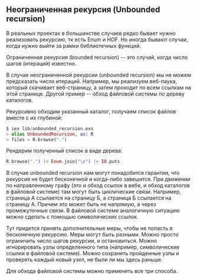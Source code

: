 ## Неограниченная рекурсия (Unbounded recursion)

В реальных проектах в большинстве случаев редко бывает нужно реализовать рекурсию, тк есть Enum и HOF. Но иногда бывают случаи, когда нужно выйти за рамки библиотечных функций.

Ограниченная рекурсия (bounded recursion) -- это случай, когда число шагов (итераций) известно.

В случае неограниченной рекурсии (unbounded recursion) мы не можем предсказать число итераций. Например, мы реализуем веб-паука, который скачивает веб-страницу, а затем проходит по всем ссылкам на этой странице. Другой пример -- обход файловой системы по дереву каталогов.

Рекурсивно обходим указанный каталог, получаем список файлов вместе с их глубиной:

```elixir
$ iex lib/unbounded_recursion.exs
> alias UnboundedRecursion, as: R
> files = R.browse(".")
```

Рендерим полученный список в виде дерева:

```elixir
R.browse(".") |> Enum.join("\n") |> IO.puts
```

В случае unbounded recursion нам могут понадобится гарантии, что рекурсия не будет бесконечной и когда-либо завешится. При движении по направленному графу (это и обход ссылок в вебе, и обход каталогов в файловой системе) там могут быть циклические связи. Например, страница А ссылается на страницу Б, а страница Б ссылается на страницу А. Причем это может быть не напрямую, а через промежуточные связи. В файловой системе аналогичную ситуацию можно сделать с помощью символических ссылок.

Тут придется принять дополнительные меры, чтобы не попасть в бесконечную рекурсию. Меры могут быть разными. Можно просто ограничить число шагов рекурсии, и остановиться. Можно игнорировать узлы определенного типа (например, символические ссылки в файловой системе). Можно сохранять пройденные узлы и проверять каждый новый узел, не были ли мы здесь раньше.

Для обхода файловой системы можно применять все три способа.
